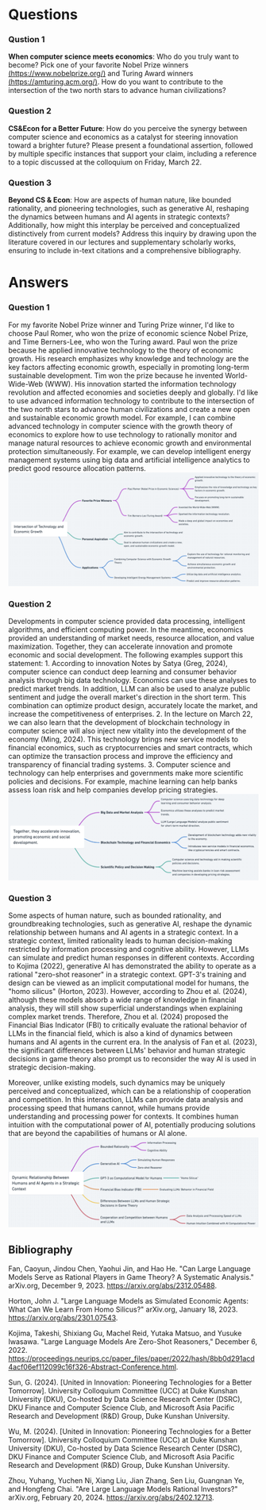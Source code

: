 # Questions

### Qustion 1
**When computer science meets economics**: Who do you truly want to become? Pick one of your favorite Nobel Prize winners [(https://www.nobelprize.org/)](https://www.nobelprize.org/) and Turing Award winners [(https://amturing.acm.org/)](https://amturing.acm.org/). How do you want to contribute to the intersection of the two north stars to advance human civilizations?
### Question 2
**CS&Econ for a Better Future**: How do you perceive the synergy between computer science and economics as a catalyst for steering innovation toward a brighter future? Please present a foundational assertion, followed by multiple specific instances that support your claim, including a reference to a topic discussed at the colloquium on Friday, March 22.
### Question 3
**Beyond CS & Econ**: How are aspects of human nature, like bounded rationality, and pioneering technologies, such as generative AI, reshaping the dynamics between humans and AI agents in strategic contexts? Additionally, how might this interplay be perceived and conceptualized distinctively from current models? Address this inquiry by drawing upon the literature covered in our lectures and supplementary scholarly works, ensuring to include in-text citations and a comprehensive bibliography.

# Answers

### Question 1
For my favorite Nobel Prize winner and Turing Prize winner, I'd like to choose Paul Romer, who won the prize of economic science Nobel Prize, and Time Berners-Lee, who won the Turing award. Paul won the prize because he applied innovative technology to the theory of economic growth. His research emphasizes why knowledge and technology are the key factors affecting economic growth, especially in promoting long-term sustainable development. Tim won the prize because he invented World-Wide-Web (WWW). His innovation started the information technology revolution and affected economies and societies deeply and globally. I'd like to use advanced information technology to contribute to the intersection of the two north stars to advance human civilizations and create a new open and sustainable economic growth model. For example, I can combine advanced technology in computer science with the growth theory of economics to explore how to use technology to rationally monitor and manage natural resources to achieve economic growth and environmental protection simultaneously. For example, we can develop intelligent energy management systems using big data and artificial intelligence analytics to predict good resource allocation patterns.
![mindmap1](images/mindmap1.jpg)
### Question 2
Developments in computer science provided data processing, intelligent algorithms, and efficient computing power. In the meantime, economics provided an understanding of market needs, resource allocation, and value maximization. Together, they can accelerate innovation and promote economic and social development. The following examples support this statement: 1. According to innovation Notes by Satya (Greg, 2024), computer science can conduct deep learning and consumer behavior analysis through big data technology. Economics can use these analyses to predict market trends. In addition, LLM can also be used to analyze public sentiment and judge the overall market's direction in the short term. This combination can optimize product design, accurately locate the market, and increase the competitiveness of enterprises. 2. In the lecture on March 22, we can also learn that the development of blockchain technology in computer science will also inject new vitality into the development of the economy (Ming, 2024). This technology brings new service models to financial economics, such as cryptocurrencies and smart contracts, which can optimize the transaction process and improve the efficiency and transparency of financial trading systems. 3. Computer science and technology can help enterprises and governments make more scientific policies and decisions. For example, machine learning can help banks assess loan risk and help companies develop pricing strategies.
![mindmap2](images/mindmap2.jpg)
### Question 3
Some aspects of human nature, such as bounded rationality, and groundbreaking technologies, such as generative AI, reshape the dynamic relationship between humans and AI agents in a strategic context. In a strategic context, limited rationality leads to human decision-making restricted by information processing and cognitive ability. However, LLMs can simulate and predict human responses in different contexts. According to Kojima (2022), generative AI has demonstrated the ability to operate as a rational "zero-shot reasoner" in a strategic context. GPT-3's training and design can be viewed as an implicit computational model for humans, the "homo silicus" (Horton, 2023). However, according to Zhou et al. (2024), although these models absorb a wide range of knowledge in financial analysis, they will still show superficial understandings when explaining complex market trends. Therefore, Zhou et al. (2024) proposed the Financial Bias Indicator (FBI) to critically evaluate the rational behavior of LLMs in the financial field, which is also a kind of dynamics between humans and AI agents in the current era. In the analysis of Fan et al. (2023), the significant differences between LLMs' behavior and human strategic decisions in game theory also prompt us to reconsider the way AI is used in strategic decision-making.

Moreover, unlike existing models, such dynamics may be uniquely perceived and conceptualized, which can be a relationship of cooperation and competition. In this interaction, LLMs can provide data analysis and processing speed that humans cannot, while humans provide understanding and processing power for contexts. It combines human intuition with the computational power of AI, potentially producing solutions that are beyond the capabilities of humans or AI alone.
![mindmap3](images/mindmap3.jpg)
## Bibliography
Fan, Caoyun, Jindou Chen, Yaohui Jin, and Hao He. "Can Large Language Models Serve as Rational Players in Game Theory? A Systematic Analysis." arXiv.org, December 9, 2023. https://arxiv.org/abs/2312.05488.

Horton, John J. "Large Language Models as Simulated Economic Agents: What Can We Learn From Homo Silicus?" arXiv.org, January 18, 2023. https://arxiv.org/abs/2301.07543.

Kojima, Takeshi, Shixiang Gu, Machel Reid, Yutaka Matsuo, and Yusuke Iwasawa. "Large Language Models Are Zero-Shot Reasoners," December 6, 2022. https://proceedings.neurips.cc/paper_files/paper/2022/hash/8bb0d291acd4acf06ef112099c16f326-Abstract-Conference.html.

Sun, G. (2024). [United in Innovation: Pioneering Technologies for a Better Tomorrow]. University Colloquium Committee (UCC) at Duke Kunshan University (DKU), Co-hosted by Data Science Research Center (DSRC), DKU Finance and Computer Science Club, and Microsoft Asia Pacific Research and Development (R&D) Group, Duke Kunshan University.

Wu, M. (2024). [United in Innovation: Pioneering Technologies for a Better Tomorrow]. University Colloquium Committee (UCC) at Duke Kunshan University (DKU), Co-hosted by Data Science Research Center (DSRC), DKU Finance and Computer Science Club, and Microsoft Asia Pacific Research and Development (R&D) Group, Duke Kunshan University.

Zhou, Yuhang, Yuchen Ni, Xiang Liu, Jian Zhang, Sen Liu, Guangnan Ye, and Hongfeng Chai. "Are Large Language Models Rational Investors?" arXiv.org, February 20, 2024. https://arxiv.org/abs/2402.12713.
